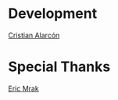 # Development

[Cristian Alarcón](https://github.com/calarconpieriz)
# Special Thanks

[Eric Mrak](https://github.com/mrak)
